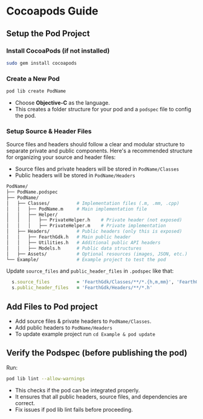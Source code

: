 # Cocoapods Guide

## Setup the Pod Project

### Install CocoaPods (if not installed)
```sh
sudo gem install cocoapods
```

### Create a New Pod
```sh
pod lib create PodName
```
- Choose **Objective-C** as the language.
- This creates a folder structure for your pod and a `podspec` file to config the pod.

### Setup Source & Header Files

Source files and headers should follow a clear and modular structure to separate private and public components. Here's a recommended structure for organizing your source and header files:
- Source files and private headers will be stored in `PodName/Classes`
- Public headers will be stored in `PodName/Headers`

```graphql
PodName/
├── PodName.podspec
├── PodName/
│   ├── Classes/          # Implementation files (.m, .mm, .cpp)
│   │   ├── PodName.m     # Main implementation file
│   │   ├── Helper/
│   │   │   ├── PrivateHelper.h    # Private header (not exposed)
│   │   │   ├── PrivateHelper.m    # Private implementation
│   ├── Headers/          # Public headers (only this is exposed)
│   │   ├── FearthGdk.h   # Main public header
│   │   ├── Utilities.h   # Additional public API headers
│   │   ├── Models.h      # Public data structures
│   ├── Assets/           # Optional resources (images, JSON, etc.)
└── Example/              # Example project to test the pod
```

Update `source_files` and `public_header_files` in `.podspec` like that:
```ruby
  s.source_files          = 'FearthGdk/Classes/**/*.{h,m,mm}', 'FearthGdk/Headers/**/*.{h,m,mm}'
  s.public_header_files   = 'FearthGdk/Headers/**/*.h'
```

## Add Files to Pod project

- Add source files & private headers to `PodName/Classes`.
- Add public headers to `PodName/Headers`
- To update example project run `cd Example & pod update`

## Verify the Podspec (before publishing the pod)

Run:
```sh
pod lib lint --allow-warnings
```
- This checks if the pod can be integrated properly.
- It ensures that all public headers, source files, and dependencies are correct.
- Fix issues if pod lib lint fails before proceeding.

##